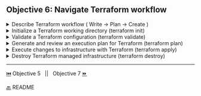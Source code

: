 
## Objective 6: Navigate Terraform workflow

<details><summary>Describe Terraform workflow ( Write -> Plan -> Create )</summary>
<p>

- Write 
  - Author infrastructure as code 
- Plan 
  - Preview changes before applying
- Create (Apply)
  - Provision reproducible infrastructure 
- Configuration is written like any program, use version control to keep track of changes 
    ```BASH 
        # Create repository
        $ git init my-infra && cd my-infra
        Initialized empty Git repository in /.../my-infra/.git/
        # Write initial config
        $ vim main.tf
        # Initialize Terraform
        $ terraform init
        Initializing provider plugins...
        # ...
        Terraform has been successfully initialized!
    ```
- running ```Terraform plan``` repeatedly is useful to make sure there are no syntax errors and the correct code is being written per the desired outcome.
-  First run ```Terraform apply``` before pushing to git to make sure the provisions are correct 
-  While working in teams it is best to use branches to avoid code collision. 
   ```BASH
   $ git checkout -b <branch-name>
    Switched to a new branch <branch-name>
   ``` 
- Teams can review changes via Terraform plans and pull requests 
</p>

</details>

<details><summary>Initialize a Terraform working directory (terraform init)</summary>
<p>
Command: init
</p>

</details>


<details><summary>Validate a Terraform configuration (terraform validate)</summary>
<p>
Command: validate
</p>

</details>

<details><summary>Generate and review an execution plan for Terraform (terraform plan)</summary>
<p>
Command: plan
</p>

</details>

<details><summary>Execute changes to infrastructure with Terraform (terraform apply)</summary>
<p>
Command: apply
</p>

</details>

<details><summary>Destroy Terraform managed infrastructure (terraform destroy)</summary>
<p>
Command: destroy
</p>

</details>


-------------------------------

[⏮️](/Objective%205/modules.md) Objective 5 
 &nbsp;
 ||
 &nbsp;
Objective 7 [⏩](/Objective%207/manage-state.md)

[🔙](/README.md) README